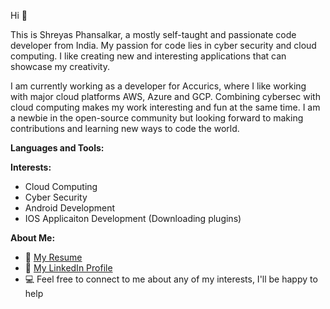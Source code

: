 Hi 👋 

This is Shreyas Phansalkar, a mostly self-taught and passionate code developer from India. My passion for code lies in cyber security and cloud computing. I like creating new and interesting applications that can showcase my creativity.

I am currently  working as a developer for Accurics, where I like working with major cloud platforms AWS, Azure and GCP. Combining cybersec with cloud computing makes my work interesting and fun at the same time. I am a newbie in the open-source community but looking forward to making contributions and learning new ways to code the world.

**Languages and Tools:**

**Interests:**
- Cloud Computing
- Cyber Security
- Android Development 
- IOS Applicaiton Development (Downloading plugins)

**About Me:**

- 📝 [My Resume](https://drive.google.com/file/d/1IaeJ3cRb4KM0RKZkfCjurFtEA0WI1xbw/view?usp=sharing)
- 💬 [My LinkedIn Profile](https://www.linkedin.com/in/shreyas-phansalkar-shrep20/)
- 💻 Feel free to connect to me about any of my interests, I'll be happy to help
